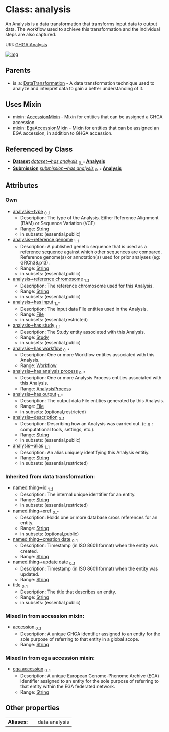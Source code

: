 
# Class: analysis


An Analysis is a data transformation that transforms input data to output data. The workflow used to achieve this transformation and the individual steps are also captured.

URI: [GHGA:Analysis](https://w3id.org/GHGA/Analysis)


[![img](https://yuml.me/diagram/nofunky;dir:TB/class/[Workflow],[Submission],[Study],[File],[EgaAccessionMixin],[Dataset],[DataTransformation],[AnalysisProcess],[File]<has%20output%201..*-++[Analysis&#124;type:string%20%3F;reference_genome:string;reference_chromosome:string;description:string%20%3F;alias:string;accession:string%20%3F;ega_accession:string%20%3F;title(i):string%20%3F;id(i):string;xref(i):string%20*;creation_date(i):string%20%3F;update_date(i):string%20%3F;schema_type(i):string%20%3F;schema_version(i):string%20%3F],[AnalysisProcess]<has%20analysis%20process%200..*-++[Analysis],[Workflow]<has%20workflow%200..*-++[Analysis],[Study]<has%20study%201..1-++[Analysis],[File]<has%20input%201..*-++[Analysis],[Dataset]++-%20has%20analysis%200..*>[Analysis],[Submission]++-%20has%20analysis%200..*>[Analysis],[Analysis]uses%20-.->[AccessionMixin],[Analysis]uses%20-.->[EgaAccessionMixin],[DataTransformation]^-[Analysis],[AccessionMixin])](https://yuml.me/diagram/nofunky;dir:TB/class/[Workflow],[Submission],[Study],[File],[EgaAccessionMixin],[Dataset],[DataTransformation],[AnalysisProcess],[File]<has%20output%201..*-++[Analysis&#124;type:string%20%3F;reference_genome:string;reference_chromosome:string;description:string%20%3F;alias:string;accession:string%20%3F;ega_accession:string%20%3F;title(i):string%20%3F;id(i):string;xref(i):string%20*;creation_date(i):string%20%3F;update_date(i):string%20%3F;schema_type(i):string%20%3F;schema_version(i):string%20%3F],[AnalysisProcess]<has%20analysis%20process%200..*-++[Analysis],[Workflow]<has%20workflow%200..*-++[Analysis],[Study]<has%20study%201..1-++[Analysis],[File]<has%20input%201..*-++[Analysis],[Dataset]++-%20has%20analysis%200..*>[Analysis],[Submission]++-%20has%20analysis%200..*>[Analysis],[Analysis]uses%20-.->[AccessionMixin],[Analysis]uses%20-.->[EgaAccessionMixin],[DataTransformation]^-[Analysis],[AccessionMixin])

## Parents

 *  is_a: [DataTransformation](DataTransformation.md) - A data transformation technique used to analyze and interpret data to gain a better understanding of it.

## Uses Mixin

 *  mixin: [AccessionMixin](AccessionMixin.md) - Mixin for entities that can be assigned a GHGA accession.
 *  mixin: [EgaAccessionMixin](EgaAccessionMixin.md) - Mixin for entities that can be assigned an EGA accession, in addition to GHGA accession.

## Referenced by Class

 *  **[Dataset](Dataset.md)** *[dataset➞has analysis](dataset_has_analysis.md)*  <sub>0..\*</sub>  **[Analysis](Analysis.md)**
 *  **[Submission](Submission.md)** *[submission➞has analysis](submission_has_analysis.md)*  <sub>0..\*</sub>  **[Analysis](Analysis.md)**

## Attributes


### Own

 * [analysis➞type](analysis_type.md)  <sub>0..1</sub>
     * Description: The type of the Analysis. Either Reference Alignment (BAM) or Sequence Variation (VCF)
     * Range: [String](types/String.md)
     * in subsets: (essential,public)
 * [analysis➞reference genome](analysis_reference_genome.md)  <sub>1..1</sub>
     * Description: A published genetic sequence that is used as a reference sequence against which other sequences are compared. Reference genome(s) or annotation(s) used for prior analyses (eg: GRCh38.p13).
     * Range: [String](types/String.md)
     * in subsets: (essential,public)
 * [analysis➞reference chromosome](analysis_reference_chromosome.md)  <sub>1..1</sub>
     * Description: The reference chromosome used for this Analysis.
     * Range: [String](types/String.md)
     * in subsets: (essential,public)
 * [analysis➞has input](analysis_has_input.md)  <sub>1..\*</sub>
     * Description: The input data File entities used in the Analysis.
     * Range: [File](File.md)
     * in subsets: (essential,restricted)
 * [analysis➞has study](analysis_has_study.md)  <sub>1..1</sub>
     * Description: The Study entity associated with this Analysis.
     * Range: [Study](Study.md)
     * in subsets: (essential,public)
 * [analysis➞has workflow](analysis_has_workflow.md)  <sub>0..\*</sub>
     * Description: One or more Workflow entities associated with this Analysis.
     * Range: [Workflow](Workflow.md)
 * [analysis➞has analysis process](analysis_has_analysis_process.md)  <sub>0..\*</sub>
     * Description: One or more Analysis Process entities associated with this Analysis.
     * Range: [AnalysisProcess](AnalysisProcess.md)
 * [analysis➞has output](analysis_has_output.md)  <sub>1..\*</sub>
     * Description: The output data File entities generated by this Analysis.
     * Range: [File](File.md)
     * in subsets: (optional,restricted)
 * [analysis➞description](analysis_description.md)  <sub>0..1</sub>
     * Description: Describing how an Analysis was carried out. (e.g.: computational tools, settings, etc.).
     * Range: [String](types/String.md)
     * in subsets: (essential,public)
 * [analysis➞alias](analysis_alias.md)  <sub>1..1</sub>
     * Description: An alias uniquely identifying this Analysis entitiy.
     * Range: [String](types/String.md)
     * in subsets: (essential,restricted)

### Inherited from data transformation:

 * [named thing➞id](named_thing_id.md)  <sub>1..1</sub>
     * Description: The internal unique identifier for an entity.
     * Range: [String](types/String.md)
     * in subsets: (essential,restricted)
 * [named thing➞xref](named_thing_xref.md)  <sub>0..\*</sub>
     * Description: Holds one or more database cross references for an entity.
     * Range: [String](types/String.md)
     * in subsets: (optional,public)
 * [named thing➞creation date](named_thing_creation_date.md)  <sub>0..1</sub>
     * Description: Timestamp (in ISO 8601 format) when the entity was created.
     * Range: [String](types/String.md)
 * [named thing➞update date](named_thing_update_date.md)  <sub>0..1</sub>
     * Description: Timestamp (in ISO 8601 format) when the entity was updated.
     * Range: [String](types/String.md)
 * [title](title.md)  <sub>0..1</sub>
     * Description: The title that describes an entity.
     * Range: [String](types/String.md)
     * in subsets: (essential,public)

### Mixed in from accession mixin:

 * [accession](accession.md)  <sub>0..1</sub>
     * Description: A unique GHGA identifier assigned to an entity for the sole purpose of referring to that entity in a global scope.
     * Range: [String](types/String.md)

### Mixed in from ega accession mixin:

 * [ega accession](ega_accession.md)  <sub>0..1</sub>
     * Description: A unique European Genome-Phenome Archive (EGA) identifier assigned to an entity for the sole purpose of referring to that entity within the EGA federated network.
     * Range: [String](types/String.md)

## Other properties

|  |  |  |
| --- | --- | --- |
| **Aliases:** | | data analysis |

